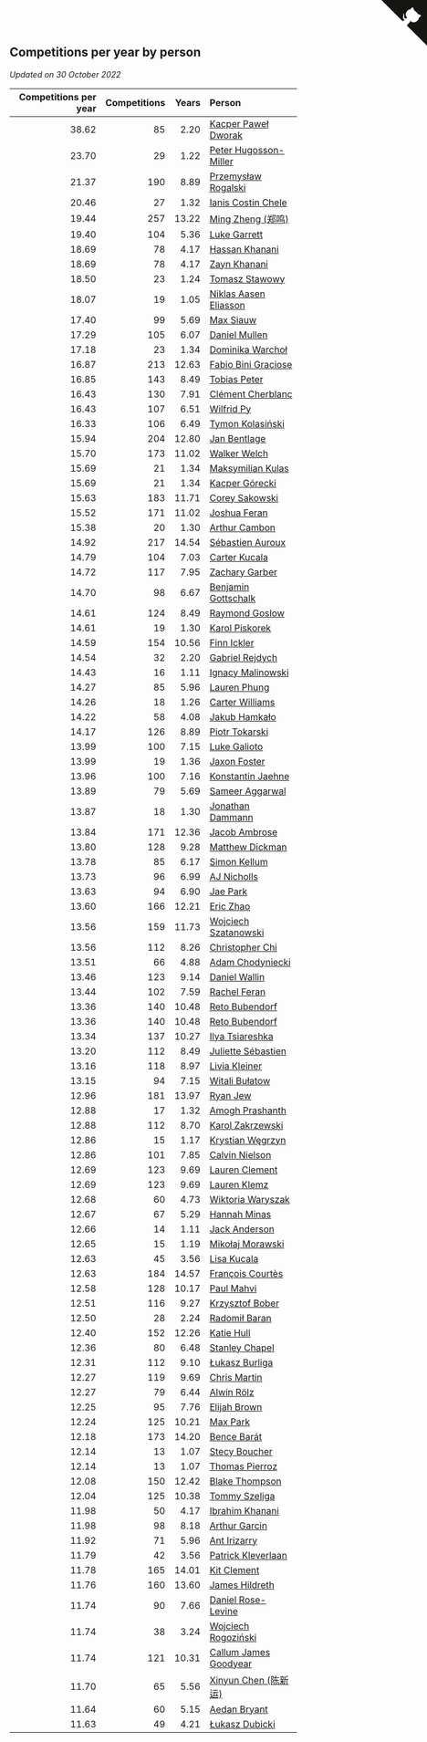 ## Competitions per year by person

*Updated on 30 October 2022*

| Competitions per year | Competitions | Years | Person |
| ---: | ---: | ---: | :--- |
| 38.62 | 85 | 2.20 | [Kacper Paweł Dworak](https://www.worldcubeassociation.org/persons/2020DWOR01) |
| 23.70 | 29 | 1.22 | [Peter Hugosson-Miller](https://www.worldcubeassociation.org/persons/2021HUGO01) |
| 21.37 | 190 | 8.89 | [Przemysław Rogalski](https://www.worldcubeassociation.org/persons/2013ROGA02) |
| 20.46 | 27 | 1.32 | [Ianis Costin Chele](https://www.worldcubeassociation.org/persons/2021CHEL01) |
| 19.44 | 257 | 13.22 | [Ming Zheng (郑鸣)](https://www.worldcubeassociation.org/persons/2009ZHEN11) |
| 19.40 | 104 | 5.36 | [Luke Garrett](https://www.worldcubeassociation.org/persons/2017GARR05) |
| 18.69 | 78 | 4.17 | [Hassan Khanani](https://www.worldcubeassociation.org/persons/2018KHAN26) |
| 18.69 | 78 | 4.17 | [Zayn Khanani](https://www.worldcubeassociation.org/persons/2018KHAN28) |
| 18.50 | 23 | 1.24 | [Tomasz Stawowy](https://www.worldcubeassociation.org/persons/2021STAW01) |
| 18.07 | 19 | 1.05 | [Niklas Aasen Eliasson](https://www.worldcubeassociation.org/persons/2021ELIA01) |
| 17.40 | 99 | 5.69 | [Max Siauw](https://www.worldcubeassociation.org/persons/2017SIAU02) |
| 17.29 | 105 | 6.07 | [Daniel Mullen](https://www.worldcubeassociation.org/persons/2016MULL04) |
| 17.18 | 23 | 1.34 | [Dominika Warchoł](https://www.worldcubeassociation.org/persons/2021WARC01) |
| 16.87 | 213 | 12.63 | [Fabio Bini Graciose](https://www.worldcubeassociation.org/persons/2010GRAC02) |
| 16.85 | 143 | 8.49 | [Tobias Peter](https://www.worldcubeassociation.org/persons/2014PETE03) |
| 16.43 | 130 | 7.91 | [Clément Cherblanc](https://www.worldcubeassociation.org/persons/2014CHER05) |
| 16.43 | 107 | 6.51 | [Wilfrid Py](https://www.worldcubeassociation.org/persons/2016PYWI01) |
| 16.33 | 106 | 6.49 | [Tymon Kolasiński](https://www.worldcubeassociation.org/persons/2016KOLA02) |
| 15.94 | 204 | 12.80 | [Jan Bentlage](https://www.worldcubeassociation.org/persons/2010BENT01) |
| 15.70 | 173 | 11.02 | [Walker Welch](https://www.worldcubeassociation.org/persons/2011WELC01) |
| 15.69 | 21 | 1.34 | [Maksymilian Kulas](https://www.worldcubeassociation.org/persons/2021KULA02) |
| 15.69 | 21 | 1.34 | [Kacper Górecki](https://www.worldcubeassociation.org/persons/2021GORE01) |
| 15.63 | 183 | 11.71 | [Corey Sakowski](https://www.worldcubeassociation.org/persons/2011SAKO01) |
| 15.52 | 171 | 11.02 | [Joshua Feran](https://www.worldcubeassociation.org/persons/2011FERA01) |
| 15.38 | 20 | 1.30 | [Arthur Cambon](https://www.worldcubeassociation.org/persons/2021CAMB01) |
| 14.92 | 217 | 14.54 | [Sébastien Auroux](https://www.worldcubeassociation.org/persons/2008AURO01) |
| 14.79 | 104 | 7.03 | [Carter Kucala](https://www.worldcubeassociation.org/persons/2015KUCA01) |
| 14.72 | 117 | 7.95 | [Zachary Garber](https://www.worldcubeassociation.org/persons/2014GARB01) |
| 14.70 | 98 | 6.67 | [Benjamin Gottschalk](https://www.worldcubeassociation.org/persons/2016GOTT01) |
| 14.61 | 124 | 8.49 | [Raymond Goslow](https://www.worldcubeassociation.org/persons/2014GOSL01) |
| 14.61 | 19 | 1.30 | [Karol Piskorek](https://www.worldcubeassociation.org/persons/2021PISK01) |
| 14.59 | 154 | 10.56 | [Finn Ickler](https://www.worldcubeassociation.org/persons/2012ICKL01) |
| 14.54 | 32 | 2.20 | [Gabriel Rejdych](https://www.worldcubeassociation.org/persons/2020REJD01) |
| 14.43 | 16 | 1.11 | [Ignacy Malinowski](https://www.worldcubeassociation.org/persons/2021MALI02) |
| 14.27 | 85 | 5.96 | [Lauren Phung](https://www.worldcubeassociation.org/persons/2016PHUN02) |
| 14.26 | 18 | 1.26 | [Carter Williams](https://www.worldcubeassociation.org/persons/2021WILL06) |
| 14.22 | 58 | 4.08 | [Jakub Hamkało](https://www.worldcubeassociation.org/persons/2018HAMK01) |
| 14.17 | 126 | 8.89 | [Piotr Tokarski](https://www.worldcubeassociation.org/persons/2013TOKA01) |
| 13.99 | 100 | 7.15 | [Luke Galioto](https://www.worldcubeassociation.org/persons/2015GALI02) |
| 13.99 | 19 | 1.36 | [Jaxon Foster](https://www.worldcubeassociation.org/persons/2021FOST01) |
| 13.96 | 100 | 7.16 | [Konstantin Jaehne](https://www.worldcubeassociation.org/persons/2015JAEH01) |
| 13.89 | 79 | 5.69 | [Sameer Aggarwal](https://www.worldcubeassociation.org/persons/2017AGGA01) |
| 13.87 | 18 | 1.30 | [Jonathan Dammann](https://www.worldcubeassociation.org/persons/2021DAMM01) |
| 13.84 | 171 | 12.36 | [Jacob Ambrose](https://www.worldcubeassociation.org/persons/2010AMBR01) |
| 13.80 | 128 | 9.28 | [Matthew Dickman](https://www.worldcubeassociation.org/persons/2013DICK01) |
| 13.78 | 85 | 6.17 | [Simon Kellum](https://www.worldcubeassociation.org/persons/2016KELL12) |
| 13.73 | 96 | 6.99 | [AJ Nicholls](https://www.worldcubeassociation.org/persons/2015NICH04) |
| 13.63 | 94 | 6.90 | [Jae Park](https://www.worldcubeassociation.org/persons/2015PARK24) |
| 13.60 | 166 | 12.21 | [Eric Zhao](https://www.worldcubeassociation.org/persons/2010ZHAO19) |
| 13.56 | 159 | 11.73 | [Wojciech Szatanowski](https://www.worldcubeassociation.org/persons/2011SZAT01) |
| 13.56 | 112 | 8.26 | [Christopher Chi](https://www.worldcubeassociation.org/persons/2014CHIC01) |
| 13.51 | 66 | 4.88 | [Adam Chodyniecki](https://www.worldcubeassociation.org/persons/2017CHOD02) |
| 13.46 | 123 | 9.14 | [Daniel Wallin](https://www.worldcubeassociation.org/persons/2013WALL03) |
| 13.44 | 102 | 7.59 | [Rachel Feran](https://www.worldcubeassociation.org/persons/2015FERA01) |
| 13.36 | 140 | 10.48 | [Reto Bubendorf](https://www.worldcubeassociation.org/persons/2012BUBE01) |
| 13.36 | 140 | 10.48 | [Reto Bubendorf](https://www.worldcubeassociation.org/persons/2012BUBE01) |
| 13.34 | 137 | 10.27 | [Ilya Tsiareshka](https://www.worldcubeassociation.org/persons/2012TERE01) |
| 13.20 | 112 | 8.49 | [Juliette Sébastien](https://www.worldcubeassociation.org/persons/2014SEBA01) |
| 13.16 | 118 | 8.97 | [Livia Kleiner](https://www.worldcubeassociation.org/persons/2013KLEI03) |
| 13.15 | 94 | 7.15 | [Witali Bułatow](https://www.worldcubeassociation.org/persons/2015BUAT01) |
| 12.96 | 181 | 13.97 | [Ryan Jew](https://www.worldcubeassociation.org/persons/2008JEWR01) |
| 12.88 | 17 | 1.32 | [Amogh Prashanth](https://www.worldcubeassociation.org/persons/2021PRAS01) |
| 12.88 | 112 | 8.70 | [Karol Zakrzewski](https://www.worldcubeassociation.org/persons/2014ZAKR01) |
| 12.86 | 15 | 1.17 | [Krystian Węgrzyn](https://www.worldcubeassociation.org/persons/2021WEGR01) |
| 12.86 | 101 | 7.85 | [Calvin Nielson](https://www.worldcubeassociation.org/persons/2014NIEL03) |
| 12.69 | 123 | 9.69 | [Lauren Clement](https://www.worldcubeassociation.org/persons/2013KLEM01) |
| 12.69 | 123 | 9.69 | [Lauren Klemz](https://www.worldcubeassociation.org/persons/2013KLEM01) |
| 12.68 | 60 | 4.73 | [Wiktoria Waryszak](https://www.worldcubeassociation.org/persons/2018WARY01) |
| 12.67 | 67 | 5.29 | [Hannah Minas](https://www.worldcubeassociation.org/persons/2017MINA04) |
| 12.66 | 14 | 1.11 | [Jack Anderson](https://www.worldcubeassociation.org/persons/2021ANDE05) |
| 12.65 | 15 | 1.19 | [Mikołaj Morawski](https://www.worldcubeassociation.org/persons/2021MORA01) |
| 12.63 | 45 | 3.56 | [Lisa Kucala](https://www.worldcubeassociation.org/persons/2019KUCA01) |
| 12.63 | 184 | 14.57 | [François Courtès](https://www.worldcubeassociation.org/persons/2008COUR01) |
| 12.58 | 128 | 10.17 | [Paul Mahvi](https://www.worldcubeassociation.org/persons/2012MAHV01) |
| 12.51 | 116 | 9.27 | [Krzysztof Bober](https://www.worldcubeassociation.org/persons/2013BOBE01) |
| 12.50 | 28 | 2.24 | [Radomił Baran](https://www.worldcubeassociation.org/persons/2020BARA02) |
| 12.40 | 152 | 12.26 | [Katie Hull](https://www.worldcubeassociation.org/persons/2010HULL01) |
| 12.36 | 80 | 6.48 | [Stanley Chapel](https://www.worldcubeassociation.org/persons/2016CHAP04) |
| 12.31 | 112 | 9.10 | [Łukasz Burliga](https://www.worldcubeassociation.org/persons/2013BURL01) |
| 12.27 | 119 | 9.69 | [Chris Martin](https://www.worldcubeassociation.org/persons/2013MART03) |
| 12.27 | 79 | 6.44 | [Alwin Rölz](https://www.worldcubeassociation.org/persons/2016ROLZ01) |
| 12.25 | 95 | 7.76 | [Elijah Brown](https://www.worldcubeassociation.org/persons/2015BROW03) |
| 12.24 | 125 | 10.21 | [Max Park](https://www.worldcubeassociation.org/persons/2012PARK03) |
| 12.18 | 173 | 14.20 | [Bence Barát](https://www.worldcubeassociation.org/persons/2008BARA01) |
| 12.14 | 13 | 1.07 | [Stecy Boucher](https://www.worldcubeassociation.org/persons/2021BOUC01) |
| 12.14 | 13 | 1.07 | [Thomas Pierroz](https://www.worldcubeassociation.org/persons/2021PIER01) |
| 12.08 | 150 | 12.42 | [Blake Thompson](https://www.worldcubeassociation.org/persons/2010THOM03) |
| 12.04 | 125 | 10.38 | [Tommy Szeliga](https://www.worldcubeassociation.org/persons/2012SZEL01) |
| 11.98 | 50 | 4.17 | [Ibrahim Khanani](https://www.worldcubeassociation.org/persons/2018KHAN27) |
| 11.98 | 98 | 8.18 | [Arthur Garcin](https://www.worldcubeassociation.org/persons/2014GARC27) |
| 11.92 | 71 | 5.96 | [Ant Irizarry](https://www.worldcubeassociation.org/persons/2016IRIZ02) |
| 11.79 | 42 | 3.56 | [Patrick Kleverlaan](https://www.worldcubeassociation.org/persons/2019KLEV01) |
| 11.78 | 165 | 14.01 | [Kit Clement](https://www.worldcubeassociation.org/persons/2008CLEM01) |
| 11.76 | 160 | 13.60 | [James Hildreth](https://www.worldcubeassociation.org/persons/2009HILD01) |
| 11.74 | 90 | 7.66 | [Daniel Rose-Levine](https://www.worldcubeassociation.org/persons/2015ROSE01) |
| 11.74 | 38 | 3.24 | [Wojciech Rogoziński](https://www.worldcubeassociation.org/persons/2019ROGO04) |
| 11.74 | 121 | 10.31 | [Callum James Goodyear](https://www.worldcubeassociation.org/persons/2012GOOD02) |
| 11.70 | 65 | 5.56 | [Xinyun Chen (陈新运)](https://www.worldcubeassociation.org/persons/2017CHEN36) |
| 11.64 | 60 | 5.15 | [Aedan Bryant](https://www.worldcubeassociation.org/persons/2017BRYA06) |
| 11.63 | 49 | 4.21 | [Łukasz Dubicki](https://www.worldcubeassociation.org/persons/2018DUBI01) |


<a href="https://github.com/JustinTimeCuber/wca_statistics" class="github-corner" aria-label="View source on Github"><svg width="80" height="80" viewBox="0 0 250 250" style="fill:#151513; color:#fff; position: absolute; top: 0; border: 0; right: 0;" aria-hidden="true"><path d="M0,0 L115,115 L130,115 L142,142 L250,250 L250,0 Z"></path><path d="M128.3,109.0 C113.8,99.7 119.0,89.6 119.0,89.6 C122.0,82.7 120.5,78.6 120.5,78.6 C119.2,72.0 123.4,76.3 123.4,76.3 C127.3,80.9 125.5,87.3 125.5,87.3 C122.9,97.6 130.6,101.9 134.4,103.2" fill="currentColor" style="transform-origin: 130px 106px;" class="octo-arm"></path><path d="M115.0,115.0 C114.9,115.1 118.7,116.5 119.8,115.4 L133.7,101.6 C136.9,99.2 139.9,98.4 142.2,98.6 C133.8,88.0 127.5,74.4 143.8,58.0 C148.5,53.4 154.0,51.2 159.7,51.0 C160.3,49.4 163.2,43.6 171.4,40.1 C171.4,40.1 176.1,42.5 178.8,56.2 C183.1,58.6 187.2,61.8 190.9,65.4 C194.5,69.0 197.7,73.2 200.1,77.6 C213.8,80.2 216.3,84.9 216.3,84.9 C212.7,93.1 206.9,96.0 205.4,96.6 C205.1,102.4 203.0,107.8 198.3,112.5 C181.9,128.9 168.3,122.5 157.7,114.1 C157.9,116.9 156.7,120.9 152.7,124.9 L141.0,136.5 C139.8,137.7 141.6,141.9 141.8,141.8 Z" fill="currentColor" class="octo-body"></path></svg></a><style>.github-corner:hover .octo-arm{animation:octocat-wave 560ms ease-in-out}@keyframes octocat-wave{0%,100%{transform:rotate(0)}20%,60%{transform:rotate(-25deg)}40%,80%{transform:rotate(10deg)}}@media (max-width:500px){.github-corner:hover .octo-arm{animation:none}.github-corner .octo-arm{animation:octocat-wave 560ms ease-in-out}}</style>
